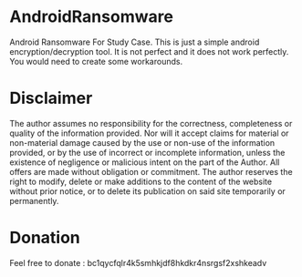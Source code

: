 # AndroidRansomware
Android Ransomware For Study Case.
This is just a simple android encryption/decryption tool. It is not perfect and it does not work perfectly. You would need to create some workarounds.

# Disclaimer
The author assumes no responsibility for the correctness, completeness or quality of the information provided. Nor will it accept claims for material or non-material damage caused by the use or non-use of the information provided, or by the use of incorrect or incomplete information, unless the existence of negligence or malicious intent on the part of the Author. All offers are made without obligation or commitment. The author reserves the right to modify, delete or make additions to the content of the website without prior notice, or to delete its publication on said site temporarily or permanently.

# Donation
Feel free to donate :
bc1qycfqlr4k5smhkjdf8hkdkr4nsrgsf2xshkeadv
